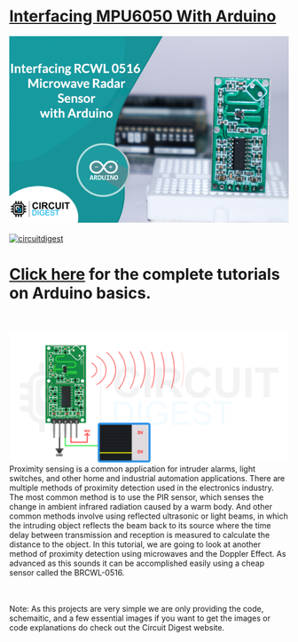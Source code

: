 # [Interfacing MPU6050 With Arduino](https://circuitdigest.com/microcontroller-projects/)

<img src="https://github.com/Circuit-Digest/Basic-Arduino-Tutorials-for-Beginners-/blob/f1651028fe9730fc24b8def201753e7e020ef723/Interfacing%20RCWL%200516%20Microwave%20Radar%20Sensor%20With%20Arduino/title%20image.png" width="" alt="alt_text" title="image_tooltip">


<br>

<br>
<a href="https://circuitdigest.com/tags/arduino"><img src="https://img.shields.io/static/v1?label=&labelColor=505050&message=Arduino Basic Tutorials Circuit Digest&color=%230076D6&style=social&logo=google-chrome&logoColor=%230076D6" alt="circuitdigest"/></a>
<br>

[<h1>Click here](https://circuitdigest.com/tags/arduino) for the complete tutorials on Arduino basics.</h1>
<br>
<br>
<img src="https://github.com/Circuit-Digest/Basic-Arduino-Tutorials-for-Beginners-/blob/f5b0782fe0a6becb24d5fa1374f036b46d71200c/Interfacing%20RCWL%200516%20Microwave%20Radar%20Sensor%20With%20Arduino/gif.gif" width="" height="" />
Proximity sensing is a common application for intruder alarms, light switches, and other home and industrial automation applications. There are multiple methods of proximity detection used in the electronics industry. The most common method is to use the PIR sensor, which senses the change in ambient infrared radiation caused by a warm body.  And other common methods involve using reflected ultrasonic or light beams, in which the intruding object reflects the beam back to its source where the time delay between transmission and reception is measured to calculate the distance to the object.
	In this tutorial, we are going to look at another method of proximity detection using microwaves and the Doppler Effect.  As advanced as this sounds it can be accomplished easily using a cheap sensor called the BRCWL-0516.

<br>
<br>
Note: As this projects are very simple we are only providing the code, schemaitic, and a few essential images if you want to get the images or code explanations do check out the Circuit Digest website.
<br>
<br>
